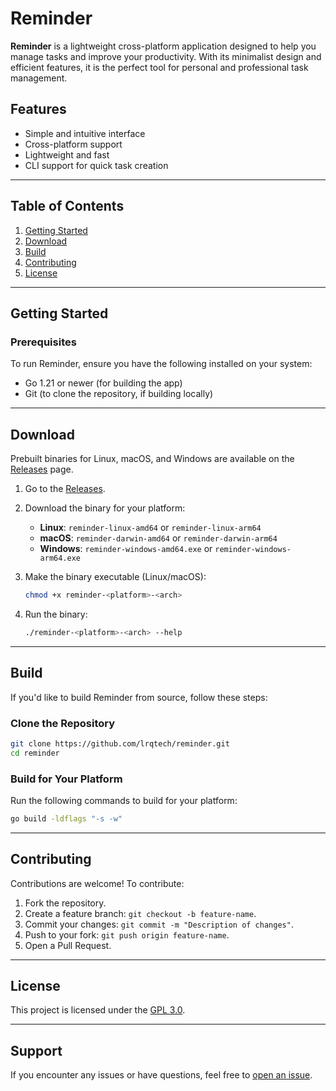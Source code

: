 
# Reminder

**Reminder** is a lightweight cross-platform application designed to help you manage tasks and improve your productivity. With its minimalist design and efficient features, it is the perfect tool for personal and professional task management.

## Features

- Simple and intuitive interface
- Cross-platform support
- Lightweight and fast
- CLI support for quick task creation

---

## Table of Contents

1. [Getting Started](#getting-started)
2. [Download](#download)
3. [Build](#build)
4. [Contributing](#contributing)
5. [License](#license)

---

## Getting Started

### Prerequisites

To run Reminder, ensure you have the following installed on your system:
- Go 1.21 or newer (for building the app)
- Git (to clone the repository, if building locally)

---

## Download

Prebuilt binaries for Linux, macOS, and Windows are available on the [Releases](https://github.com/lrqtech/reminder/releases) page.

1. Go to the [Releases](https://github.com/lrqtech/reminder/releases).
2. Download the binary for your platform:
    - **Linux**: `reminder-linux-amd64` or `reminder-linux-arm64`
    - **macOS**: `reminder-darwin-amd64` or `reminder-darwin-arm64`
    - **Windows**: `reminder-windows-amd64.exe` or `reminder-windows-arm64.exe`

3. Make the binary executable (Linux/macOS):
   ```bash
   chmod +x reminder-<platform>-<arch>
   ```

4. Run the binary:
   ```bash
   ./reminder-<platform>-<arch> --help
   ```

---

## Build

If you'd like to build Reminder from source, follow these steps:

### Clone the Repository

```bash
git clone https://github.com/lrqtech/reminder.git
cd reminder
```

### Build for Your Platform

Run the following commands to build for your platform:

```bash
go build -ldflags "-s -w"
```

---

## Contributing

Contributions are welcome! To contribute:
1. Fork the repository.
2. Create a feature branch: `git checkout -b feature-name`.
3. Commit your changes: `git commit -m "Description of changes"`.
4. Push to your fork: `git push origin feature-name`.
5. Open a Pull Request.

---

## License

This project is licensed under the [GPL 3.0](LICENSE).

---

## Support

If you encounter any issues or have questions, feel free to [open an issue](https://github.com/lrqtech/reminder/issues).
